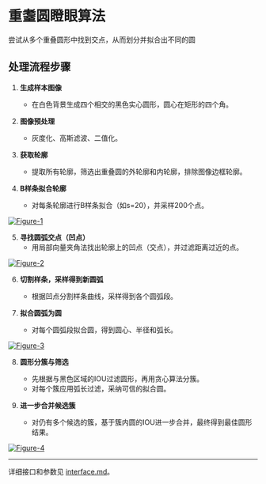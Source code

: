 # 重耋圆瞪眼算法
尝试从多个重叠圆形中找到交点，从而划分并拟合出不同的圆

## 处理流程步骤

1. **生成样本图像**
   - 在白色背景生成四个相交的黑色实心圆形，圆心在矩形的四个角。

2. **图像预处理**
   - 灰度化、高斯滤波、二值化。

3. **获取轮廓**
   - 提取所有轮廓，筛选出重叠圆的外轮廓和内轮廓，排除图像边框轮廓。

4. **B样条拟合轮廓**
   - 对每条轮廓进行B样条拟合（如s=20），并采样200个点。

<a href="https://ibb.co/zytDjFZ"><img src="https://i.ibb.co/XhGMNDt/Figure-1.png" alt="Figure-1" border="0"></a>

5. **寻找圆弧交点（凹点）**
   - 用局部向量夹角法找出轮廓上的凹点（交点），并过滤距离过近的点。

<a href="https://ibb.co/XTf3vy7"><img src="https://i.ibb.co/t5wxWZq/Figure-2.png" alt="Figure-2" border="0"></a>

6. **切割样条，采样得到新圆弧**
   - 根据凹点分割样条曲线，采样得到各个圆弧段。

7. **拟合圆弧为圆**
   - 对每个圆弧段拟合圆，得到圆心、半径和弧长。

<a href="https://ibb.co/3mNnkpjW"><img src="https://i.ibb.co/SwnzJtM0/Figure-3.png" alt="Figure-3" border="0"></a>

8. **圆形分簇与筛选**
   - 先根据与黑色区域的IOU过滤圆形，再用贪心算法分簇。
   - 对每个簇应用弧长过滤，采纳可信的拟合圆。

9. **进一步合并候选簇**
   - 对仍有多个候选的簇，基于簇内圆的IOU进一步合并，最终得到最佳圆形结果。

<a href="https://ibb.co/sdcSbc8n"><img src="https://i.ibb.co/FLcvmcR2/Figure-4.png" alt="Figure-4" border="0"></a>

---
详细接口和参数见 [interface.md](interface.md)。